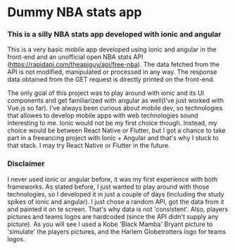 # Dummy NBA stats app
### This is a silly NBA stats app developed with ionic and angular

This is a very basic mobile app developed using ionic and angular in the front-end and an unofficial open NBA stats API (https://rapidapi.com/theapiguy/api/free-nba). The data fetched from the API is not modified, manipulated or processed in any way. The response data obtained from the GET request is directly printed on the front-end.

The only goal of this project was to play around with ionic and its UI components and get familiarized with angular as well(I've just worked with Vue.js so far). I've always been curious about mobile dev, so technologies that allowes to develop mobile apps with web technologies sound interesting to me. Ionic would not be my first choice though. Instead, my choice would be between React Native or Flutter, but I got a chance to take part in a freeancing project with Ionic + Angular and that's why I stuck to that stack. I may try React Native or Flutter in the future.

### Disclaimer
I never used ionic or angular before, it was my first experience with both frameworks. As stated before, I just wanted to play around with those technologies, so I developed it in just a couple of days (including the study spikes of ionic and angular). 
I just chose a random API, got the data from it and painted it on te screen. That's why data is not 'consistent'. 
Also, players pictures and teams logos are hardcoded (since the API didn't supply any picture). As you will see I used a Kobe 'Black Mamba' Bryant picture to 'simulate' the players pictures, and the Harlem Globetrotters logo for teams logos. 



